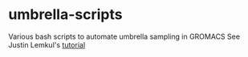 # umbrella-scripts
Various bash scripts to automate umbrella sampling in GROMACS
See Justin Lemkul's [tutorial](http://www.bevanlab.biochem.vt.edu/Pages/Personal/justin/gmx-tutorials/umbrella/)
